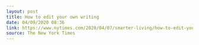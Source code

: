 ```yaml
---
layout: post
title: How to edit your own writing
date: 04/09/2020 08:36
link: https://www.nytimes.com/2020/04/07/smarter-living/how-to-edit-your-own-writing.html
source: The New York Times
---
```

